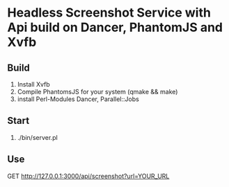 # Headless Screenshot Service with Api build on Dancer, PhantomJS and Xvfb

## Build

1. Install Xvfb 
2. Compile PhantomsJS for your system (qmake && make)
3. install Perl-Modules  Dancer, Parallel::Jobs 


## Start

1. ./bin/server.pl 


## Use

GET http://127.0.0.1:3000/api/screenshot?url=YOUR_URL
